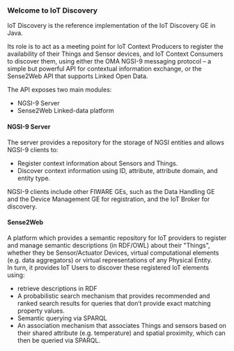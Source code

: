 ### Welcome to IoT Discovery  

IoT Discovery is the reference implementation of the IoT Discovery GE in Java.  

Its role is to act as a meeting point for IoT Context Producers to register the availability of their Things and Sensor devices, and IoT Context Consumers to discover them, using either the OMA NGSI-9 messaging protocol – a simple but powerful API for contextual information exchange, or the Sense2Web API that supports Linked Open Data.  

The API exposes two main modules:  
- NGSI-9 Server  
- Sense2Web Linked-data platform  


#### NGSI-9 Server  
The server provides a repository for the storage of NGSI entities and allows NGSI-9 clients to:  
- Register context information about Sensors and Things.  
- Discover context information using ID, attribute, attribute domain, and entity type.  

NGSI-9 clients include other FIWARE GEs, such as the Data Handling GE and the Device Management GE for registration, and the IoT Broker for discovery.  

#### Sense2Web  
A platform which provides a semantic repository for IoT providers to register and manage semantic descriptions (in RDF/OWL) about their "Things", whether they be Sensor/Actuator Devices, virtual computational elements (e.g. data aggregators) or virtual representations of any Physical Entity.  
In turn, it provides IoT Users to discover these registered IoT elements using:  
- retrieve descriptions in RDF
- A probabilistic search mechanism that provides recommended and ranked search results for queries that don’t provide exact matching property values.
- Semantic querying via SPARQL
- An association mechanism that associates Things and sensors based on their shared attribute (e.g. temperature) and spatial proximity, which can then be queried via SPARQL.
